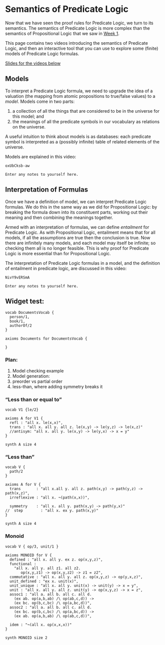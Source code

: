 # Semantics of Predicate Logic

Now that we have seen the proof rules for Predicate Logic, we turn to its semantics. The semantics of Predicate Logic is more complex than the semantics of Propositional Logic that we saw in [Week 1](prop-logic-semantics.html).

This page contains two videos introducing the semantics of Predicate Logic, and then an interactive tool that you can use to explore some (finite) models of Predicate Logic formulas.

[Slides for the videos below](week08-slides.pdf)

## Models

To interpret a Predicate Logic formula, we need to upgrade the idea of a valuation (the mapping from atomic propositions to true/false values) to a *model*. Models come in two parts:

1. a collection of all the things that are considered to be in the universe for this model; and
2. the meanings of all the predicate symbols in our vocabulary as relations on the universe.

A useful intuition to think about models is as databases: each predicate symbol is interpreted as a (possibly infinite) table of related elements of the universe.

Models are explained in this video:

```youtube
oxUbCksb-aw
```

```textbox {id=pred-semantics-note1}
Enter any notes to yourself here.
```

## Interpretation of Formulas

Once we have a definition of model, we can interpret Predicate Logic formulas. We do this in the same way as we did for Propositional Logic: by breaking the formula down into its constituent parts, working out their meaning and then combining the meanings together.

Armed with an interpretation of formulas, we can define *entailment* for Predicate Logic. As with Propositional Logic, entailment means that for all models, if all the assumptions are true then the conclusion is true. Now there are infinitely many models, and each model may itself be infinite; so checking them all is no longer feasible. This is why proof for Predicate Logic is more essential than for Propositional Logic.

The interpretation of Predicate Logic formulas in a model, and the definition of entailment in predicate logic, are discussed in this video:

```youtube
NivY9vERSmA
```

```textbox {id=pred-semantics-note2}
Enter any notes to yourself here.
```

## Widget test:

```model-checker
vocab DocumentsVocab {
  person/1,
  book/1,
  authorOf/2
}

axioms Documents for DocumentsVocab {

}
```

### Plan:

1. Model checking example
2. Model generation:
3. preorder vs partial order
4. less-than, where adding symmetry breaks it

### “Less than or equal to”

```model-checker
vocab V1 {le/2}

axioms A for V1 {
  refl : "all x. le(x,x)",
  trans : "all x. all y. all z. le(x,y) -> le(y,z) -> le(x,z)"
  //antisym: "all x. all y. le(x,y) -> le(y,x) -> x = y"
}

synth A size 4
```

### “Less than”

```model-checker
vocab V {
  path/2
}

axioms A for V {
  trans       : "all x.all y. all z. path(x,y) -> path(y,z) -> path(x,z)",
  irreflexive : "all x. ¬(path(x,x))",

  symmetry    : "all x. all y. path(x,y) -> path(y,x)"
//  step        : "all x. ex y. path(x,y)"
}

synth A size 4
```

### Monoid

```model-checker
vocab V { op/3, unit/1 }

axioms MONOID for V {
  defined : "all x. all y. ex z. op(x,y,z)",
  functional :
    "all x. all y. all z1. all z2.
       op(x,y,z1) -> op(x,y,z2) -> z1 = z2",
  commutative : "all x. all y. all z. op(x,y,z) -> op(y,x,z)",
  unit_defined : "ex x. unit(x)",
  unit_unique : "all x. all y. unit(x) -> unit(y) -> x = y",
  unit : "all x. all y. all z. unit(y) -> op(x,y,z) -> x = z",
  assoc1 : "all a. all b. all c. all d.
    (ex ab. op(a,b,ab) /\ op(ab,c,d)) ->
    (ex bc. op(b,c,bc) /\ op(a,bc,d))",
  assoc2 : "all a. all b. all c. all d.
    (ex bc. op(b,c,bc) /\ op(a,bc,d)) ->
    (ex ab. op(a,b,ab) /\ op(ab,c,d))",

  idem : "¬(all x. op(x,x,x))"
}

synth MONOID size 2
```
